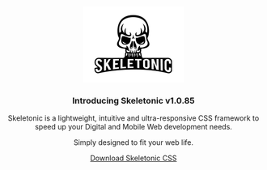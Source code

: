 <p align="center">
	<a href="https://skeletonic.io">
		<img src="/images/logo.png" alt="Skeletonic Logo" title="Skeletonic Logo"  />
	</a>  
</p>

<h3 align="center">Introducing Skeletonic v1.0.85</h3>

<p align="center">Skeletonic is a lightweight, intuitive and ultra-responsive CSS framework to speed up your Digital and Mobile Web development needs.</p>
<p align="center">Simply designed to fit your web life.</p>
<p align="center"><a href="https://github.com/reedia/skeletonic/archive/v1.0.85.zip">Download Skeletonic CSS</a></p>
